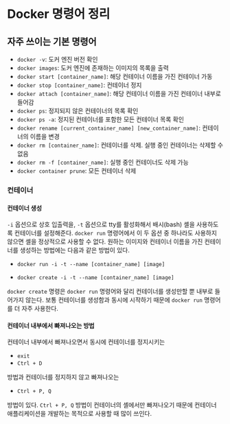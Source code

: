 # Docker 명령어 정리

## 자주 쓰이는 기본 명령어

* `docker -v`: 도커 엔진 버전 확인
* `docker images`: 도커 엔진에 존재하는 이미지의 목록을 출력
* `docker start [container_name]`: 해당 컨테이너 이름을 가진 컨테이너 가동
* `docker stop [container_name]`: 컨테이너 정지
* `docker attach [container_name]`: 해당 컨테이너 이름을 가진 컨테이너 내부로 들어감
* `docker ps`: 정지되지 않은 컨테이너의 목록 확인
* `docker ps -a`: 정지된 컨테이너를 포함한 모든 컨테이너 목록 확인
* `docker rename [current_container_name] [new_container_name]`: 컨테이너의 이름을 변경
* `docker rm [container_name]`: 컨테이너를 삭제. 실행 중인 컨테이너는 삭제할 수 없음
* `docker rm -f [container_name]`: 실행 중인 컨테이너도 삭제 가능
* `docker container prune`: 모든 컨테이너 삭제

### 컨테이너

#### 컨테이너 생성

`-i` 옵션으로 상호 입출력을, `-t` 옵션으로 tty를 활성화해서 배시(bash) 셸을 사용하도록 컨테이너를 설정해준다. `docker run` 명령어에서 이 두 옵션 중 하나라도 사용하지 않으면 셸을 정상적으로 사용할 수 없다. 원하는 이미지와 컨테이너 이름을 가진 컨테이너를 생성하는 방법에는 다음과 같은 방법이 있다.

* `docker run -i -t --name [container_name] [image]`

* `docker create -i -t --name [container_name] [image]`

`docker create` 명령은 `docker run` 명령어와 달리 컨테이너를 생성만할 뿐 내부로 들어가지 않는다. 보통 컨테이너를 생성함과 동시에 시작하기 때문에 `docker run` 명령어를 더 자주 사용한다.

#### 컨테이너 내부에서 빠져나오는 방법

컨테이너 내부에서 빠져나오면서 동시에 컨테이너를 정지시키는

* `exit`
* `Ctrl + D`

방법과 컨테이너를 정지하지 않고 빠져나오는

* `Ctrl + P, Q`

방법이 있다. `Ctrl + P, Q` 방법이 컨테이너의 셸에서만 빠져나오기 때문에 컨테이너 애플리케이션을 개발하는 목적으로 사용할 때 많이 쓰인다.